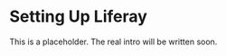 # Setting Up Liferay [](id=setting-up-liferay)

This is a placeholder. The real intro will be written soon. 
